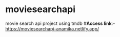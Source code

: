 # moviesearchapi
movie search api project using tmdb
#**Access link**:-
    https://moviesearchapi-anamika.netlify.app/
